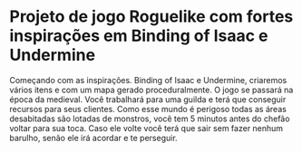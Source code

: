 # Projeto de jogo Roguelike com fortes inspirações em Binding of Isaac e Undermine 

Começando com as inspirações.
Binding of Isaac e Undermine, criaremos vários itens e com um mapa gerado proceduralmente. 
O jogo se passará na época da medieval.
Você trabalhará para uma guilda e terá que conseguir recursos para seus clientes. Como esse mundo é perigoso todas as áreas desabitadas são lotadas de monstros, você tem 5 minutos antes do chefão voltar para sua toca. Caso ele volte você terá que sair sem fazer nenhum barulho, senão ele irá acordar e te perseguir.